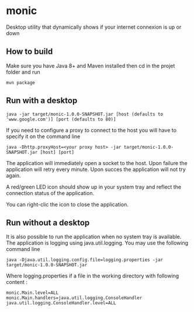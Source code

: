 # monic

Desktop utility that dynamically shows if your internet connexion is up or down

## How to build

Make sure you have Java 8+ and Maven installed then cd in the projet folder and run
```
mvn package
```

## Run with a desktop

```
java -jar target/monic-1.0.0-SNAPSHOT.jar [host (defaults to 'www.google.com')] [port (defaults to 80)]
```
If you need to configure a proxy to connect to the host you will have to specify it on the command line
```
java -Dhttp.proxyHost=<your proxy host> -jar target/monic-1.0.0-SNAPSHOT.jar [host] [port]
```

The application will immediately open a socket to the host. Upon failure the application will retry every minute. Upon succes the application will not try again.

A red/green LED icon should show up in your system tray and reflect the connection status of the application.

You can right-clic the icon to close the application.

## Run without a desktop

It is also possible to run the application when no system tray is available. The application is logging using java.util.logging. You may use the following command line
```
java -Djava.util.logging.config.file=logging.properties -jar target/monic-1.0.0-SNAPSHOT.jar
```
Where logging.properties if a file in the working directory with following content :
```
monic.Main.level=ALL
monic.Main.handlers=java.util.logging.ConsoleHandler
java.util.logging.ConsoleHandler.level=ALL
```
